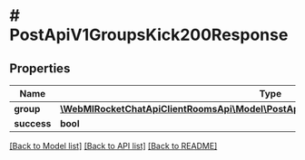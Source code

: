 # # PostApiV1GroupsKick200Response

## Properties

Name | Type | Description | Notes
------------ | ------------- | ------------- | -------------
**group** | [**\WebMIRocketChatApiClientRoomsApi\Model\PostApiV1ChannelsLeave200ResponseChannel**](PostApiV1ChannelsLeave200ResponseChannel.md) |  | [optional]
**success** | **bool** |  | [optional]

[[Back to Model list]](../../README.md#models) [[Back to API list]](../../README.md#endpoints) [[Back to README]](../../README.md)
